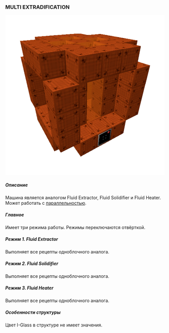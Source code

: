 ### MULTI EXTRADIFICATION

![LOGO](media/gregtech/ParExtraDi.png)

##### Описание

Машина является аналогом Fluid Extractor, Fluid Solidifier и Fluid Heater. Может работать с [параллельностью](#/mechanics#parallelism).

##### Главное

Имеет три режима работы. Режимы переключаются отвёрткой.

##### Режим 1. Fluid Extractor

Выполняет все рецепты одноблочного аналога.

##### Режим 2. Fluid Solidifier

Выполняет все рецепты одноблочного аналога.

##### Режим 3. Fluid Heater

Выполняет все рецепты одноблочного аналога.

##### Особенности структуры

Цвет I-Glass в структуре не имеет значения.

